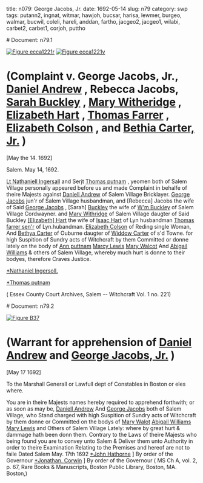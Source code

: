title: n079: George Jacobs, Jr.
date: 1692-05-14
slug: n79
category: swp
tags: putann2, ingnat, witmar, hawjoh, bucsar, harisa, lewmer, burgeo, walmar, bucwil, coleli, hareli, anddan, fartho, jacgeo2, jacgeo1, wilabi, carbet2, carbet1, corjoh, puttho


<div markdown class="doc" id="n79.1"># Document: n79.1

[![Figure ecca1221r](archives/ecca/thumb/ecca1221r.jpg)](archives/ecca/large/ecca1221r.jpg)
[![Figure ecca1221v](archives/ecca/thumb/ecca1221v.jpg)](archives/ecca/large/ecca1221v.jpg)

# (Complaint v. George Jacobs, Jr., [Daniel Andrew](/tag/anddan.html) , Rebecca Jacobs, [Sarah Buckley](/tag/bucsar.html) , [Mary Witheridge](/tag/witmar.html) , [Elizabeth Hart](/tag/hareli.html) , [Thomas Farrer](/tag/fartho.html) , [Elizabeth Colson](/tag/coleli.html) , and [Bethia Carter, Jr.](/tag/carbet2.html) )

[May the 14. 1692]

Salem.  May 14, 1692. 

[Lt Nathaniell Ingersall](/tag/ingnat.html) and Serjt [Thomas putnam](/tag/puttho.html) , yeomen both of Salem Village personally appeared before us and made Complaint in behalfe of theire Majests against [Daniell Andrew](/tag/anddan.html) of Salem Village Bricklayer. [George Jacobs](/tag/jacgeo1.html) jun'r of Salem Village husbandman, and [Rebecca] Jacobs  the wife of Said [George Jacobs](/tag/jacgeo2.html) , [Sarah] [Buckley](/tag/bucsar.html) the wife of [W'm Buckley](/tag/bucwil.html) of Salem Village Cordwayner. and [Mary Withridge](/tag/witmar.html) of Salem Village daugter of Said Buckley [[Elizabeth] Hart](/tag/hareli.html) the wife of [Isaac Hart](/tag/harisa.html) of Lyn husbandman [Thomas farrer sen'r](/tag/fartho.html) of Lyn.hubandman. [Elizabeth Colson](/tag/coleli.html) of Reding single Woman, And [Bethya Carter](/tag/carbet2.html) of Ouburne daugter of [Widdow Carter](/tag/carbet1.html) of s'd Towne. for high Suspition of Sundry acts of Witchcraft by them Committed or donne lately on the body of [Ann puttnam](/tag/putann2.html) [Marcy Lewis](/tag/lewmer.html) [Mary Walcot](/tag/walmar.html) And [Abigail Williams](/tag/wilabi.html) & others of Salem Village, whereby much hurt is donne to their bodyes, therefore Craves Justice.

[*Nathaniel Ingersoll.](/tag/ingnat.html)

[*Thomas putnam](/tag/puttho.html)

( Essex County Court Archives, Salem -- Witchcraft Vol. 1 no. 221)
</div><div markdown class="doc" id="n79.2"># Document: n79.2

[![Figure B37](archives/BPL/gifs/B37.gif)](archives/BPL/LARGE/B37.jpg)

# (Warrant for apprehension of [Daniel Andrew](/tag/anddan.html) and [George Jacobs, Jr.](/tag/jacgeo2.html) )

[May 17 1692]

To the Marshall Generall or Lawfull dept of Constables in Boston or eles where. 

You are in theire Majests names hereby required to apprehend forthwith; or as soon as may be, [Daniell Andrew](/tag/anddan.html) And [George Jacobs](/tag/jacgeo2.html) both of Salem Village, who Stand charged with high Suspition of Sundry acts of Witchcraft by them donne or Committed on the bodys of [Mary Walot](/tag/walmar.html) [Abigail Williams](/tag/wilabi.html) [Mary Lewis](/tag/lewmer.html) and Others of Salem Village Lately: where by great hurt & dammage hath been donn them. Contrary to the Laws of theire Majests who being found you are to convey unto Salem & Deliver them unto Authority in order to theire Examination Relating to the Premises and hereof are not to faile
Dated Salem  May. 17th 1692  [*John Hathorne](/tag/hawjoh.html) ] By order of the Governour [*Jonathan. Corwin](/tag/corjoh.html) ] By order of the Governour ( MS Ch A, vol. 2, p. 67, Rare Books & Manuscripts, Boston Public Library, Boston, MA. Boston,)</div>